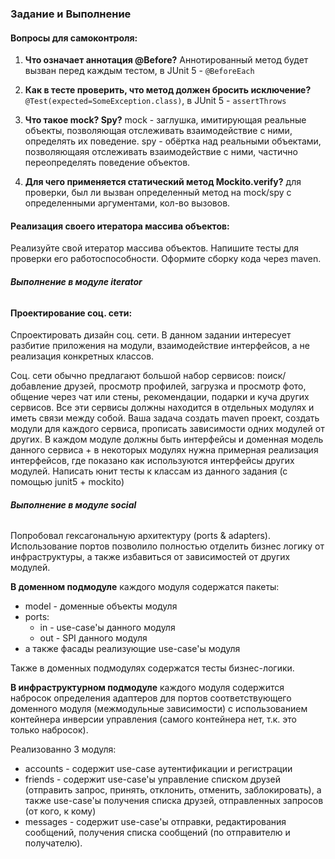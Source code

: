 ### Задание и Выполнение

#### Вопросы для самоконтроля:

1. **Что означает аннотация @Before?**
    Аннотированный метод будет вызван перед каждым тестом, в JUnit 5 - `@BeforeEach`    

2. **Как в тесте проверить, что метод должен бросить исключение?**
    `@Test(expected=SomeException.class)`, в JUnit 5 - `assertThrows`

3. **Что такое mock? Spy?**
    mock - заглушка, имитирующая реальные объекты, позволяющая отслеживать взаимодействие с ними, определять их поведение.
    spy - обёртка над реальными объектами, позволяющаяя отслеживать взаимодействие с ними, частично переопределять поведение объектов.

4. **Для чего применяется статический метод Mockito.verify?**
    для проверки, был ли вызван определенный метод на mock/spy с определенными аргументами, кол-во вызовов.

#### Реализация своего итератора массива объектов:

Реализуйте свой итератор массива объектов. Напишите тесты для проверки его работоспособности. Оформите сборку кода через maven.

###### **Выполнение в модуле iterator**

#### Проектирование соц. сети:

Спроектировать дизайн соц. сети. В данном задании интересует разбитие приложения на модули, взаимодействие интерфейсов, а не реализация конкретных классов.

Соц. сети обычно предлагают большой набор сервисов: поиск/добавление друзей, просмотр профилей,  загрузка и просмотр фото, общение через чат или стены, рекомендации, подарки и куча других сервисов. Все эти сервисы должны находится в отдельных модулях и иметь связи между собой.
Ваша задача создать maven проект, создать модули для каждого сервиса, прописать зависимости одних модулей от других. В каждом модуле должны быть интерфейсы и доменная модель данного сервиса + в некоторых модулях нужна примерная реализация интерфейсов, где показано как используются интерфейсы других модулей.
Написать юнит тесты к классам из данного задания (с помощью junit5 + mockito)

###### **Выполнение в модуле social**
Попробовал гексагональную архитектуру (ports & adapters).
Использование портов позволило полностью отделить бизнес логику от инфраструктуры,
а также избавиться от зависимостей от других модулей.

**В доменном подмодуле** каждого модуля содержатся пакеты:
* model - доменные объекты модуля
* ports:
  * in - use-case'ы данного модуля 
  * out - SPI данного модуля
* а также фасады реализующие use-case'ы модуля

Также в доменных подмодулях содержатся тесты бизнес-логики.

**В инфраструктурном подмодуле** каждого модуля содержится набросок
определения адаптеров для портов соответствующего доменного модуля (межмодульные зависимости) с использованием контейнера инверсии управления
(самого контейнера нет, т.к. это только набросок).

Реализованно 3 модуля: 
* accounts - содержит use-case аутентификации и регистрации
* friends - содержит use-case'ы управление списком друзей (отправить запрос, принять, отклонить, отменить, заблокировать), а также use-case'ы получения списка друзей, отправленных запросов (от кого, к кому)
* messages - содержит use-case'ы отправки, редактирования сообщений, получения списка сообщений (по отправителю и получателю).